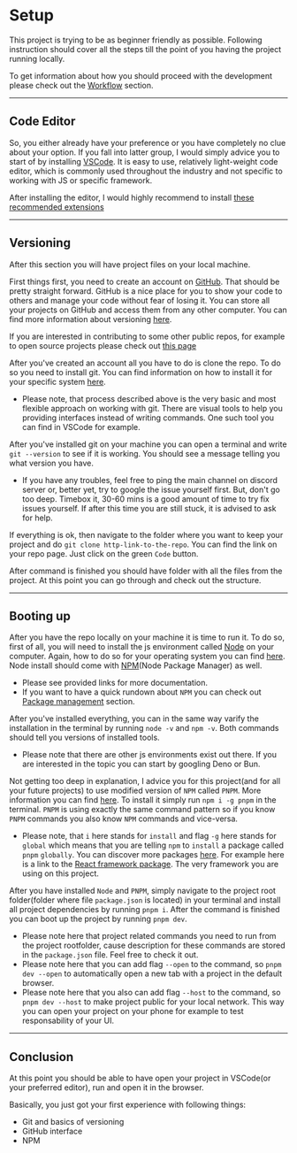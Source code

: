 # Setup

This project is trying to be as beginner friendly as possible. Following instruction should cover all the steps till the point of you having the project running locally.

To get information about how you should proceed with the development please check out the [Workflow](./workflow.md) section.

---

## Code Editor

So, you either already have your preference or you have completely no clue about your option. If you fall into latter group, I would simply advice you to start of by installing [VSCode](https://code.visualstudio.com/docs/setup/windows). It is easy to use, relatively light-weight code editor, which is commonly used throughout the industry and not specific to working with JS or specific framework.

After installing the editor, I would highly recommend to install [these recommended extensions](./setup/recommended-extensions.md)

---

## Versioning

After this section you will have project files on your local machine.

First things first, you need to create an account on [GitHub](http://github.com). That should be pretty straight forward. GitHub is a nice place for you to show your code to others and manage your code without fear of losing it. You can store all your projects on GitHub and access them from any other computer. You can find more information about versioning [here](./setup/versioning.md).

If you are interested in contributing to some other public repos, for example to open source projects please check out [this page](./setup/public-repo.md)

After you've created an account all you have to do is clone the repo. To do so you need to install git. You can find information on how to install it for your specific system [here](https://git-scm.com/).

- Please note, that process described above is the very basic and most flexible approach on working with git. There are visual tools to help you providing interfaces instead of writing commands. One such tool you can find in VSCode for example.

After you've installed git on your machine you can open a terminal and write `git --version` to see if it is working. You should see a message telling you what version you have.

- If you have any troubles, feel free to ping the main channel on discord server or, better yet, try to google the issue yourself first. But, don't go too deep. Timebox it, 30-60 mins is a good amount of time to try fix issues yourself. If after this time you are still stuck, it is advised to ask for help.

If everything is ok, then navigate to the folder where you want to keep your project and do `git clone http-link-to-the-repo`. You can find the link on your repo page. Just click on the green `Code` button.

After command is finished you should have folder with all the files from the project. At this point you can go through and check out the structure.

---

## Booting up

After you have the repo locally on your machine it is time to run it. To do so, first of all, you will need to install the js environment called [Node](https://nodejs.org/en/about/) on your computer. Again, how to do so for your operating system you can find [here](https://nodejs.org/en/download/). Node install should come with [NPM](https://docs.npmjs.com/about-npm)(Node Package Manager) as well.

- Please see provided links for more documentation.
- If you want to have a quick rundown about `NPM` you can check out [Package management](./setup/package-management.md) section.

After you've installed everything, you can in the same way varify the installation in the terminal by running `node -v` and `npm -v`. Both commands should tell you versions of installed tools.

- Please note that there are other js environments exist out there. If you are interested in the topic you can start by googling Deno or Bun.

Not getting too deep in explanation, I advice you for this project(and for all your future projects) to use modified version of `NPM` called `PNPM`. More information you can find [here](https://pnpm.io/motivation). To install it simply run `npm i -g pnpm` in the terminal. `PNPM` is using exactly the same command pattern so if you know `PNPM` commands you also know `NPM` commands and vice-versa.

- Please note, that `i` here stands for `install` and flag `-g` here stands for `global` which means that you are telling `npm` to `install` a package called `pnpm` `globally`. You can discover more packages [here](https://www.npmjs.com/). For example here is a link to the [React framework package](https://www.npmjs.com/package/react). The very framework you are using on this project.

After you have installed `Node` and `PNPM`, simply navigate to the project root folder(folder where file `package.json` is located) in your terminal and install all project dependencies by running `pnpm i`. After the command is finished you can boot up the project by running `pnpm dev`.

- Please note here that project related commands you need to run from the project rootfolder, cause description for these commands are stored in the `package.json` file. Feel free to check it out.
- Please note here that you can add flag `--open` to the command, so `pnpm dev --open` to automatically open a new tab with a project in the default browser.
- Please note here that you also can add flag `--host` to the command, so `pnpm dev --host` to make project public for your local network. This way you can open your project on your phone for example to test responsability of your UI.

---

## Conclusion

At this point you should be able to have open your project in VSCode(or your preferred editor), run and open it in the browser.

Basically, you just got your first experience with following things:

- Git and basics of versioning
- GitHub interface
- NPM
